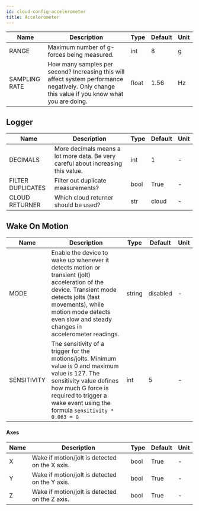 ```yaml
---
id: cloud-config-accelerometer
title: Accelerometer
---
```


| Name | Description | Type | Default | Unit |
| ------ | ------ | ------ | ------ | ------ |
| RANGE | Maximum number of g-forces being measured. | int | 8 | g |
| SAMPLING RATE | How many samples per second? Increasing this will affect system performance negatively. Only change this value if you know what you are doing. | float | 1.56 | Hz |

## Logger

| Name | Description | Type | Default | Unit |
| ------ | ------ | ------ | ------ | ------ |
| DECIMALS | More decimals means a lot more data. Be very careful about increasing this value. | int | 1 | - |
| FILTER DUPLICATES | Filter out duplicate measurements? | bool | True | - |
| CLOUD RETURNER | Which cloud returner should be used? | str | cloud | - |

## Wake On Motion

| Name | Description | Type | Default | Unit |
| ------ | ------ | ------ | ------ | ------ |
| MODE | Enable the device to wake up whenever it detects motion or transient (jolt) acceleration of the device. Transient mode detects jolts (fast movements), while motion mode detects even slow and steady changes in accelerometer readings. | string | disabled | - |
| SENSITIVITY | The sensitivity of a trigger for the motions/jolts. Minimum value is 0 and maximum value is 127. The sensitivity value defines how much G force is required to trigger a wake event using the formula `sensitivity * 0.063 = G` | int | 5 | - |

#### Axes

| Name | Description | Type | Default | Unit |
| ------ | ------ | ------ | ------ | ------ |
| X | Wake if motion/jolt is detected on the X axis. | bool | True | - |
| Y | Wake if motion/jolt is detected on the Y axis. | bool | True | - |
| Z | Wake if motion/jolt is detected on the Z axis. | bool | True | - |
